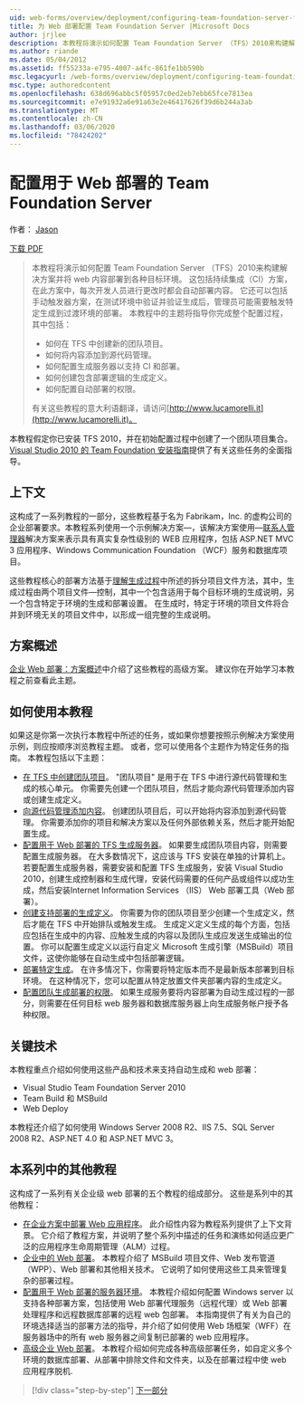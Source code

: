 ```yaml
---
uid: web-forms/overview/deployment/configuring-team-foundation-server-for-web-deployment/configuring-team-foundation-server-for-web-deployment
title: 为 Web 部署配置 Team Foundation Server |Microsoft Docs
author: jrjlee
description: 本教程将演示如何配置 Team Foundation Server （TFS）2010来构建解决方案并将 web 内容部署到各种目标环境。 此 。
ms.author: riande
ms.date: 05/04/2012
ms.assetid: ff55233a-e795-4007-a4fc-861fe1bb590b
msc.legacyurl: /web-forms/overview/deployment/configuring-team-foundation-server-for-web-deployment/configuring-team-foundation-server-for-web-deployment
msc.type: authoredcontent
ms.openlocfilehash: 638d696abbc5f05957c0ed2eb7ebb65fce7813ea
ms.sourcegitcommit: e7e91932a6e91a63e2e46417626f39d6b244a3ab
ms.translationtype: MT
ms.contentlocale: zh-CN
ms.lasthandoff: 03/06/2020
ms.locfileid: "78424202"
---
```

# <a name="configuring-team-foundation-server-for-web-deployment"></a>配置用于 Web 部署的 Team Foundation Server

作者： [Jason](https://github.com/jrjlee)

[下载 PDF](https://msdnshared.blob.core.windows.net/media/MSDNBlogsFS/prod.evol.blogs.msdn.com/CommunityServer.Blogs.Components.WeblogFiles/00/00/00/63/56/8130.DeployingWebAppsInEnterpriseScenarios.pdf)

> 本教程将演示如何配置 Team Foundation Server （TFS）2010来构建解决方案并将 web 内容部署到各种目标环境。 这包括持续集成（CI）方案，在此方案中，每次开发人员进行更改时都会自动部署内容。 它还可以包括手动触发器方案，在测试环境中验证并验证生成后，管理员可能需要触发特定生成到过渡环境的部署。 本教程中的主题将指导你完成整个配置过程，其中包括：
> 
> - 如何在 TFS 中创建新的团队项目。
> - 如何将内容添加到源代码管理。
> - 如何配置生成服务器以支持 CI 和部署。
> - 如何创建包含部署逻辑的生成定义。
> - 如何配置自动部署的权限。
> 
> 有关这些教程的意大利语翻译，请访问[http://www.lucamorelli.it](http://www.lucamorelli.it)。

本教程假定你已安装 TFS 2010，并在初始配置过程中创建了一个团队项目集合。 [Visual Studio 2010 的 Team Foundation 安装指南](https://go.microsoft.com/?linkid=9805132)提供了有关这些任务的全面指导。

## <a name="context"></a>上下文

这构成了一系列教程的一部分，这些教程基于名为 Fabrikam，Inc. 的虚构公司的企业部署要求。本教程系列使用一个示例解决方案&#x2014;，该解决方案使用&#x2014;[联系人管理器](../web-deployment-in-the-enterprise/the-contact-manager-solution.md)解决方案来表示具有真实复杂性级别的 WEB 应用程序，包括 ASP.NET MVC 3 应用程序、Windows Communication Foundation （WCF）服务和数据库项目。

这些教程核心的部署方法基于[理解生成过程](../web-deployment-in-the-enterprise/understanding-the-build-process.md)中所述的拆分项目文件方法，其中，生成过程由两个项目文件&#x2014;控制，其中一个包含适用于每个目标环境的生成说明，另一个包含特定于环境的生成和部署设置。 在生成时，特定于环境的项目文件将合并到环境无关的项目文件中，以形成一组完整的生成说明。

## <a name="scenario-overview"></a>方案概述

[企业 Web 部署：方案概述](../deploying-web-applications-in-enterprise-scenarios/enterprise-web-deployment-scenario-overview.md)中介绍了这些教程的高级方案。 建议你在开始学习本教程之前查看此主题。

## <a name="how-to-use-this-tutorial"></a>如何使用本教程

如果这是你第一次执行本教程中所述的任务，或如果你想要按照示例解决方案使用示例，则应按顺序浏览教程主题。 或者，您可以使用各个主题作为特定任务的指南。 本教程包括以下主题：

- [在 TFS 中创建团队项目](creating-a-team-project-in-tfs.md)。 "团队项目" 是用于在 TFS 中进行源代码管理和生成的核心单元。 你需要先创建一个团队项目，然后才能向源代码管理添加内容或创建生成定义。
- [向源代码管理添加内容](adding-content-to-source-control.md)。 创建团队项目后，可以开始将内容添加到源代码管理。 你需要添加你的项目和解决方案以及任何外部依赖关系，然后才能开始配置生成。
- [配置用于 Web 部署的 TFS 生成服务器](configuring-a-tfs-build-server-for-web-deployment.md)。 如果要生成团队项目内容，则需要配置生成服务器。 在大多数情况下，这应该与 TFS 安装在单独的计算机上。 若要配置生成服务器，需要安装和配置 TFS 生成服务，安装 Visual Studio 2010，创建生成控制器和生成代理，安装代码需要的任何产品或组件以成功生成，然后安装Internet Information Services （IIS） Web 部署工具（Web 部署）。
- [创建支持部署的生成定义](creating-a-build-definition-that-supports-deployment.md)。 你需要为你的团队项目至少创建一个生成定义，然后才能在 TFS 中开始排队或触发生成。 生成定义定义生成的每个方面，包括应包括在生成中的内容、应触发生成的内容以及团队生成应发送生成输出的位置。 你可以配置生成定义以运行自定义 Microsoft 生成引擎（MSBuild）项目文件，这使你能够在自动生成中包括部署逻辑。
- [部署特定生成](deploying-a-specific-build.md)。 在许多情况下，你需要将特定版本而不是最新版本部署到目标环境。 在这种情况下，您可以配置从特定放置文件夹部署内容的生成定义。
- [配置团队生成部署的权限](configuring-permissions-for-team-build-deployment.md)。 如果生成服务要将内容部署为自动生成过程的一部分，则需要在任何目标 web 服务器和数据库服务器上向生成服务帐户授予各种权限。

## <a name="key-technologies"></a>关键技术

本教程重点介绍如何使用这些产品和技术来支持自动生成和 web 部署：

- Visual Studio Team Foundation Server 2010
- Team Build 和 MSBuild
- Web Deploy

本教程还介绍了如何使用 Windows Server 2008 R2、IIS 7.5、SQL Server 2008 R2、ASP.NET 4.0 和 ASP.NET MVC 3。

## <a name="other-tutorials-in-this-series"></a>本系列中的其他教程

这构成了一系列有关企业级 web 部署的五个教程的组成部分。 这些是系列中的其他教程：

- [在企业方案中部署 Web 应用程序](../deploying-web-applications-in-enterprise-scenarios/deploying-web-applications-in-enterprise-scenarios.md)。 此介绍性内容为教程系列提供了上下文背景。 它介绍了教程方案，并说明了整个系列中描述的任务和演练如何适应更广泛的应用程序生命周期管理（ALM）过程。
- [企业中的 Web 部署](../web-deployment-in-the-enterprise/web-deployment-in-the-enterprise.md)。 本教程介绍了 MSBuild 项目文件、Web 发布管道（WPP）、Web 部署和其他相关技术。 它说明了如何使用这些工具来管理复杂的部署过程。
- [配置用于 Web 部署的服务器环境](../configuring-server-environments-for-web-deployment/configuring-server-environments-for-web-deployment.md)。 本教程介绍如何配置 Windows server 以支持各种部署方案，包括使用 Web 部署代理服务（远程代理）或 Web 部署处理程序和远程数据库部署的远程 web 包部署。 本指南提供了有关为自己的环境选择适当的部署方法的指导，并介绍了如何使用 Web 场框架（WFF）在服务器场中的所有 web 服务器之间复制已部署的 web 应用程序。
- [高级企业 Web 部署](../advanced-enterprise-web-deployment/advanced-enterprise-web-deployment.md)。 本教程介绍如何完成各种高级部署任务，如自定义多个环境的数据库部署、从部署中排除文件和文件夹，以及在部署过程中使 web 应用程序脱机.

> [!div class="step-by-step"]
> [下一部分](creating-a-team-project-in-tfs.md)
